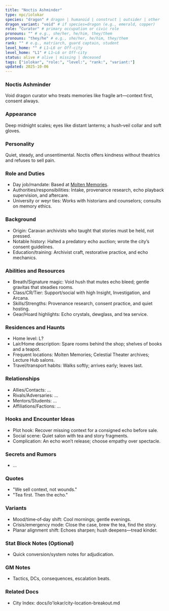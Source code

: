 ```yaml
---
title: "Noctis Ashminder"
type: npc/iolokar
species: "dragon" # dragon | humanoid | construct | outsider | other
dragon_variant: "void" # if species=dragon (e.g., emerald, copper)
role: "Curator" # primary occupation or civic role
pronouns: "" # e.g., she/her, he/him, they/them
pronouns: "they/he" # e.g., she/her, he/him, they/them
rank: "" # e.g., matriarch, guard captain, student
level_home: "" # L1–L6 or Off‑city
level_home: "L1" # L1–L6 or Off‑city
status: alive # alive | missing | deceased
tags: ["iolokar", "role:", "level:", "rank:", "variant:"]
updated: 2025-10-06
---
```

### Noctis Ashminder

Void dragon curator who treats memories like fragile art—context first, consent always.

### Appearance

Deep midnight scales; eyes like distant lanterns; a hush‑veil collar and soft gloves.

### Personality

Quiet, steady, and unsentimental. Noctis offers kindness without theatrics and refuses to sell pain.

### Role and Duties

- Day job/mandate: Based at [Molten Memories](docs/Io'lokar/Locations/molten-memories.md).
- Authorities/responsibilities: Intake, provenance research, echo playback supervision, and aftercare.
- University or weyr ties: Works with historians and counselors; consults on memory ethics.

### Background

- Origin: Caravan archivists who taught that stories must be held, not pressed.
- Notable history: Halted a predatory echo auction; wrote the city’s consent guidelines.
- Education/training: Archivist craft, restorative practice, and echo mechanics.

### Abilities and Resources

- Breath/Signature magic: Void hush that mutes echo bleed; gentle gravitas that steadies rooms.
- Class/CR/Tier: Support/social with high Insight, Investigation, and Arcana.
- Skills/Strengths: Provenance research, consent practice, and quiet hosting.
- Gear/Hoard highlights: Echo crystals, dewglass, and tea service.

### Residences and Haunts

- Home level: L?
- Lair/Home description: Spare rooms behind the shop; shelves of books and a teapot.
- Frequent locations: Molten Memories; Celestial Theater archives; Lecture Hub salons.
- Travel/transport habits: Walks softly; arrives early; leaves last.

### Relationships

- Allies/Contacts: ...
- Rivals/Adversaries: ...
- Mentors/Students: ...
- Affiliations/Factions: ...

### Hooks and Encounter Ideas

- Plot hook: Recover missing context for a consigned echo before sale.
- Social scene: Quiet salon with tea and story fragments.
- Complication: An echo won’t release; choose empathy over spectacle.

### Secrets and Rumors

- ...

### Quotes

- "We sell context, not wounds."
- "Tea first. Then the echo."

### Variants

- Mood/time‑of‑day shift: Cool mornings; gentle evenings.
- Crisis/emergency mode: Close the case, brew the tea, find the story.
- Planar alignment shift: Echoes sharpen; hush deepens—tread kinder.

### Stat Block Notes (Optional)

- Quick conversion/system notes for adjudication.

### GM Notes

- Tactics, DCs, consequences, escalation beats.

### Related Docs

- City Index: docs/Io'lokar/city-location-breakout.md
